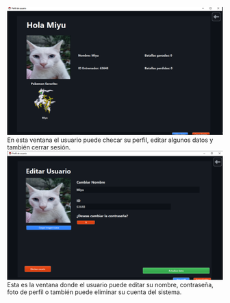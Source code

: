 ![Descripción de la imagen 1](Imagenes/Pasted%20image%2020250301220816.png)
En esta ventana el usuario puede checar su perfil, editar algunos datos y también cerrar sesión.
![Descripción de la imagen 2](Imagenes/Pasted%20image%2020250301221225.png)
Esta es la ventana donde el usuario puede editar su nombre, contraseña, foto de perfil o también puede eliminar su cuenta del sistema.
